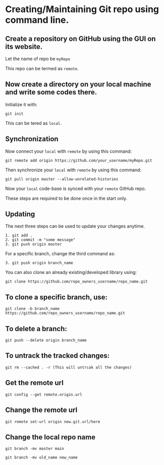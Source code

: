 # Creating/Maintaining Git repo using command line.

## Create a repository on GitHub using the GUI on its website.

Let the name of repo be ```myRepo```

This repo can be termed as ```remote```.

## Now create a directory on your local machine and write some codes there.

Initialize it with:

    git init

This can be tered as ```local```.

## Synchronization

Now connect your ```local``` with ```remote``` by using this command:

    git remote add origin https://github.com/your_username/myRepo.git

Then synchronize your ```local``` with ```remote``` by using this command:

    git pull origin master --allow-unrelated-histories

Now your ```local``` code-base is synced with your ```remote``` GitHub repo.

These steps are required to be done once in the start only.

## Updating

The next three steps can be used to update your changes anytime.

    1. git add .
    2. git commit -m "some message"
    3. git push origin master

For a specific branch, change the third command as:

    3. git push origin branch_name

You can also clone an already existing/developed library using:

    git clone https://github.com/repo_owners_username/repo_name.git

## To clone a specific branch, use:
    
    git clone -b branch_name https://github.com/repo_owners_username/repo_name.git

## To delete a branch:

    git push --delete origin branch_name

## To untrack the tracked changes:

    git rm --cached . -r (This will untrcak all the changes)
    
## Get the remote url
    
    git config --get remote.origin.url

## Change the remote url
    
    git remote set-url origin new.git.url/here
    
## Change the local repo name
    
    git branch -mv master main
    
    git branch -mv old_name new_name

